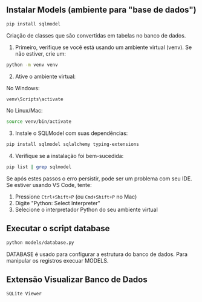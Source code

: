## Instalar Models (ambiente para "base de dados")
```bash
pip install sqlmodel
```

Criação de classes que são convertidas em tabelas no banco de dados.


1. Primeiro, verifique se você está usando um ambiente virtual (venv). Se não estiver, crie um:

```bash
python -m venv venv
```

2. Ative o ambiente virtual:

No Windows:
```bash
venv\Scripts\activate
```

No Linux/Mac:
```bash
source venv/bin/activate
```

3. Instale o SQLModel com suas dependências:

```bash
pip install sqlmodel sqlalchemy typing-extensions
```

4. Verifique se a instalação foi bem-sucedida:

```bash
pip list | grep sqlmodel
```

Se após estes passos o erro persistir, pode ser um problema com seu IDE. Se estiver usando VS Code, tente:

1. Pressione `Ctrl+Shift+P` (ou `Cmd+Shift+P` no Mac)
2. Digite "Python: Select Interpreter"
3. Selecione o interpretador Python do seu ambiente virtual

## Executar o script database
```bash
python models/database.py
```

DATABASE é usado para configurar a estrutura do banco de dados.
Para manipular os registros execuar MODELS.

## Extensão Visualizar Banco de Dados
```bash
SQLite Viewer
```